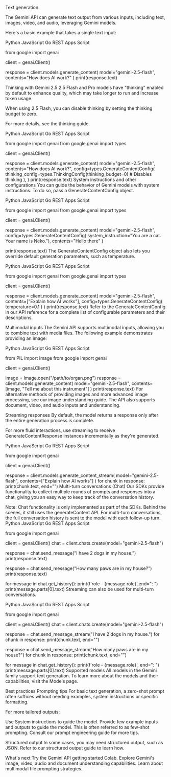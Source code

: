 Text generation

The Gemini API can generate text output from various inputs, including text, images, video, and audio, leveraging Gemini models.

Here's a basic example that takes a single text input:

Python
JavaScript
Go
REST
Apps Script

from google import genai

client = genai.Client()

response = client.models.generate_content(
    model="gemini-2.5-flash",
    contents="How does AI work?"
)
print(response.text)

Thinking with Gemini 2.5
2.5 Flash and Pro models have "thinking" enabled by default to enhance quality, which may take longer to run and increase token usage.

When using 2.5 Flash, you can disable thinking by setting the thinking budget to zero.

For more details, see the thinking guide.

Python
JavaScript
Go
REST
Apps Script

from google import genai
from google.genai import types

client = genai.Client()

response = client.models.generate_content(
    model="gemini-2.5-flash",
    contents="How does AI work?",
    config=types.GenerateContentConfig(
        thinking_config=types.ThinkingConfig(thinking_budget=0) # Disables thinking
    ),
)
print(response.text)
System instructions and other configurations
You can guide the behavior of Gemini models with system instructions. To do so, pass a GenerateContentConfig object.

Python
JavaScript
Go
REST
Apps Script

from google import genai
from google.genai import types

client = genai.Client()

response = client.models.generate_content(
    model="gemini-2.5-flash",
    config=types.GenerateContentConfig(
        system_instruction="You are a cat. Your name is Neko."),
    contents="Hello there"
)

print(response.text)
The GenerateContentConfig object also lets you override default generation parameters, such as temperature.

Python
JavaScript
Go
REST
Apps Script

from google import genai
from google.genai import types

client = genai.Client()

response = client.models.generate_content(
    model="gemini-2.5-flash",
    contents=["Explain how AI works"],
    config=types.GenerateContentConfig(
        temperature=0.1
    )
)
print(response.text)
Refer to the GenerateContentConfig in our API reference for a complete list of configurable parameters and their descriptions.

Multimodal inputs
The Gemini API supports multimodal inputs, allowing you to combine text with media files. The following example demonstrates providing an image:

Python
JavaScript
Go
REST
Apps Script

from PIL import Image
from google import genai

client = genai.Client()

image = Image.open("/path/to/organ.png")
response = client.models.generate_content(
    model="gemini-2.5-flash",
    contents=[image, "Tell me about this instrument"]
)
print(response.text)
For alternative methods of providing images and more advanced image processing, see our image understanding guide. The API also supports document, video, and audio inputs and understanding.

Streaming responses
By default, the model returns a response only after the entire generation process is complete.

For more fluid interactions, use streaming to receive GenerateContentResponse instances incrementally as they're generated.

Python
JavaScript
Go
REST
Apps Script

from google import genai

client = genai.Client()

response = client.models.generate_content_stream(
    model="gemini-2.5-flash",
    contents=["Explain how AI works"]
)
for chunk in response:
    print(chunk.text, end="")
Multi-turn conversations (Chat)
Our SDKs provide functionality to collect multiple rounds of prompts and responses into a chat, giving you an easy way to keep track of the conversation history.

Note: Chat functionality is only implemented as part of the SDKs. Behind the scenes, it still uses the generateContent API. For multi-turn conversations, the full conversation history is sent to the model with each follow-up turn.
Python
JavaScript
Go
REST
Apps Script

from google import genai

client = genai.Client()
chat = client.chats.create(model="gemini-2.5-flash")

response = chat.send_message("I have 2 dogs in my house.")
print(response.text)

response = chat.send_message("How many paws are in my house?")
print(response.text)

for message in chat.get_history():
    print(f'role - {message.role}',end=": ")
    print(message.parts[0].text)
Streaming can also be used for multi-turn conversations.

Python
JavaScript
Go
REST
Apps Script

from google import genai

client = genai.Client()
chat = client.chats.create(model="gemini-2.5-flash")

response = chat.send_message_stream("I have 2 dogs in my house.")
for chunk in response:
    print(chunk.text, end="")

response = chat.send_message_stream("How many paws are in my house?")
for chunk in response:
    print(chunk.text, end="")

for message in chat.get_history():
    print(f'role - {message.role}', end=": ")
    print(message.parts[0].text)
Supported models
All models in the Gemini family support text generation. To learn more about the models and their capabilities, visit the Models page.

Best practices
Prompting tips
For basic text generation, a zero-shot prompt often suffices without needing examples, system instructions or specific formatting.

For more tailored outputs:

Use System instructions to guide the model.
Provide few example inputs and outputs to guide the model. This is often referred to as few-shot prompting.
Consult our prompt engineering guide for more tips.

Structured output
In some cases, you may need structured output, such as JSON. Refer to our structured output guide to learn how.

What's next
Try the Gemini API getting started Colab.
Explore Gemini's image, video, audio and document understanding capabilities.
Learn about multimodal file prompting strategies.